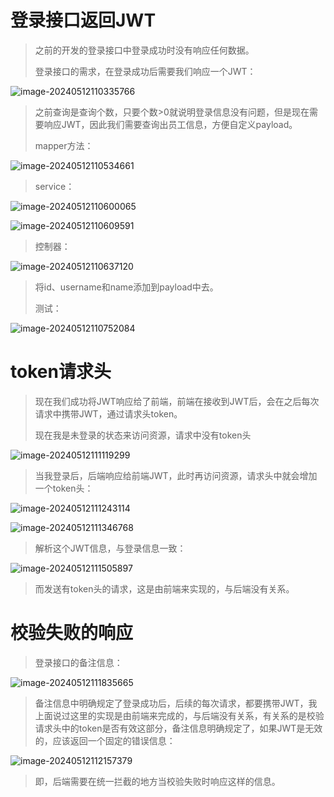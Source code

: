 # 登录接口返回JWT

> 之前的开发的登录接口中登录成功时没有响应任何数据。
>
> 登录接口的需求，在登录成功后需要我们响应一个JWT：

![image-20240512110335766](D:\text1\15.登录\assets\image-20240512110335766.png)

> 之前查询是查询个数，只要个数>0就说明登录信息没有问题，但是现在需要响应JWT，因此我们需要查询出员工信息，方便自定义payload。
>
> mapper方法：

![image-20240512110534661](D:\text1\15.登录\assets\image-20240512110534661.png)

> service：

![image-20240512110600065](D:\text1\15.登录\assets\image-20240512110600065.png)

![image-20240512110609591](D:\text1\15.登录\assets\image-20240512110609591.png)

> 控制器：

![image-20240512110637120](D:\text1\15.登录\assets\image-20240512110637120.png)

> 将id、username和name添加到payload中去。
>
> 测试：

![image-20240512110752084](D:\text1\15.登录\assets\image-20240512110752084.png)

# token请求头

> 现在我们成功将JWT响应给了前端，前端在接收到JWT后，会在之后每次请求中携带JWT，通过请求头token。
>
> 现在我是未登录的状态来访问资源，请求中没有token头

![image-20240512111119299](D:\text1\15.登录\assets\image-20240512111119299.png)

> 当我登录后，后端响应给前端JWT，此时再访问资源，请求头中就会增加一个token头：

![image-20240512111243114](D:\text1\15.登录\assets\image-20240512111243114.png)

![image-20240512111346768](D:\text1\15.登录\assets\image-20240512111346768.png)

> 解析这个JWT信息，与登录信息一致：

![image-20240512111505897](D:\text1\15.登录\assets\image-20240512111505897.png)

> 而发送有token头的请求，这是由前端来实现的，与后端没有关系。



# 校验失败的响应

> 登录接口的备注信息：

![image-20240512111835665](D:\text1\15.登录\assets\image-20240512111835665.png)

> 备注信息中明确规定了登录成功后，后续的每次请求，都要携带JWT，我上面说过这里的实现是由前端来完成的，与后端没有关系，有关系的是校验请求头中的token是否有效这部分，备注信息明确规定了，如果JWT是无效的，应该返回一个固定的错误信息：

![image-20240512112157379](D:\text1\15.登录\assets\image-20240512112157379.png)

> 即，后端需要在统一拦截的地方当校验失败时响应这样的信息。